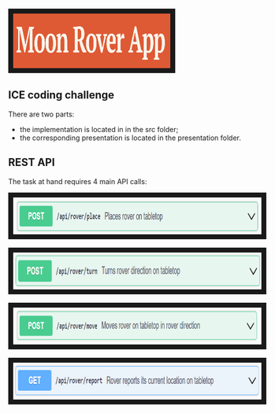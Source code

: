 
<p align="left">
<img src="presentation/Title.PNG" width="319" height="111" border="10"/>
</p>

## ICE coding challenge

There are two parts:
- the implementation is located in in the src folder;
- the corresponding presentation is located in the presentation folder.


## REST API
The task at hand requires 4 main API calls:

<p align="left">
<img src="presentation/place.PNG" width="899" height="75" border="10"/>
</p>

<p align="left">
<img src="presentation/turn.PNG" width="899" height="75" border="10"/>
</p>


<p align="left">
<img src="presentation/move.PNG" width="899" height="75" border="10"/>
</p>

<p align="left">
<img src="presentation/report.PNG" width="899" height="75" border="10"/>
</p>


